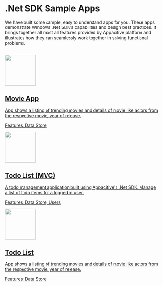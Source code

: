 ﻿# .Net SDK Sample Apps

We have built some sample, easy to understand apps for you. These apps demonstrate Windows .Net SDK's capabilities and design best practices. It brings together all most all features provided by Appacitive platform and illustrates how they can seamlessly work together in solving functional problems.

<br/>
<div class="container-fulid">
	<div class="row">
		<div class="col-md-6">
			<a title="Movie App" class="sample-app-item" href="movie-app">
				<div class="col-md-3">
					<img src="http://cdn.appacitive.com/devcenter/root/apps/movie-app.png" height="100" />
				</div>
				<div class="col-md-9">
					<h2>Movie App</h2>
					<p class="mbs">App shows a listing of trending movies and details of movie like actors from the respective movie, year of release.</p>
					<p class="muted mbn">Features: Data Store</p>
				</div>
			</a>
		</div>
		<div class="col-md-6">
			<a title="Simple Todo List" class="sample-app-item" href="mvc-todo">
				<div class="col-md-3">
					<img src="http://cdn.appacitive.com/devcenter/root/apps/todo-mvc.png" height="100" />
				</div>
				<div class="col-md-9">
					<h2>Todo List (MVC)</h2>
					<p class="mbs">A todo management application built using Appacitive's .Net SDK. Manage a list of todo items for a logged in user.</p>
					<p class="muted mbn">Features: Data Store, Users</p>
				</div>
			</a>
		</div>
	</div>
</div>
<div class="container-fulid">
	<div class="row">
		<div class="col-md-6">
			<a title="MVC Todo App" class="sample-app-item" href="todo">
				<div class="col-md-3">
					<img src="http://cdn.appacitive.com/devcenter/root/apps/windows-todo.png" height="100" />
				</div>
				<div class="col-md-9">
					<h2>Todo List</h2>
					<p class="mbs">App shows a listing of trending movies and details of movie like actors from the respective movie, year of release.</p>
					<p class="muted">Features: Data Store</p>
				</div>
			</a>
		</div>
		<!--<div class="col-md-6">
			<div class="sample-app-item">
				<div class="col-md-3">
					<img src="/css/images/apps/movie-app.png" height="100" />
				</div>
				<div class="col-md-9">
					<h2> Movie App</h2>
					<p class="mbs">App shows a listing of trending movies and details of movie like actors from the respective movie, year of release.</p>
					<p class="muted">Features: Data Store</p>
				</div>
			</div>
		</div>-->
	</div>
</div>
